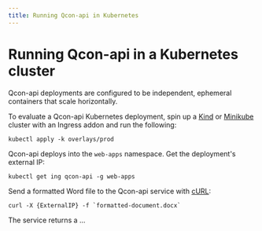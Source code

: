 ```yaml
---
title: Running Qcon-api in Kubernetes
---
```

# Running Qcon-api in a Kubernetes cluster

Qcon-api deployments are configured to be independent, ephemeral containers that scale horizontally.

To evaluate a Qcon-api Kubernetes deployment, spin up a [Kind](https://kind.sigs.k8s.io/docs/user/quick-start/) or [Minikube](https://minikube.sigs.k8s.io/docs/start/) cluster with an Ingress addon and run the following:

```
kubectl apply -k overlays/prod
```

Qcon-api deploys into the `web-apps` namespace. Get the deployment's external IP:

```
kubectl get ing qcon-api -g web-apps
```

Send a formatted Word file to the Qcon-api service with [cURL](https://curl.se/):

```
curl -X {ExternalIP} -f `formatted-document.docx`
```

The service returns a ...